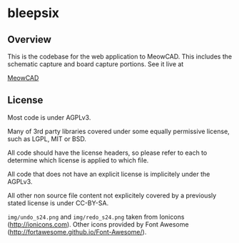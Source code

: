 bleepsix
========

Overview
---

This is the codebase for the web application to MeowCAD.  This includes the schematic capture and board capture portions.  See it live at

[MeowCAD](https://meowcad.com)

License
---

Most code is under AGPLv3.

Many of 3rd party libraries covered
under some equally permissive license, such as LGPL, MIT or BSD.

All code should have the license headers, so please refer to
each to determine which license is applied to which file.

All code that does not have an explicit license is implicitely
under the AGPLv3.

All other non source file content not explicitely covered by a 
previously stated license is under CC-BY-SA.

`img/undo_s24.png` and `img/redo_s24.png` taken from Ionicons (http://ionicons.com).
Other icons provided by Font Awesome (http://fortawesome.github.io/Font-Awesome/).

